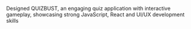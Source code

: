 Designed  QUIZBUST, an engaging quiz application with interactive gameplay, showcasing strong JavaScript, React and UI/UX development skills
